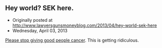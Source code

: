 ## Hey world? SEK here.

 * Originally posted at http://www.lawyersgunsmoneyblog.com/2013/04/hey-world-sek-here
 * Wednesday, April 03, 2013

[Please stop giving good people cancer](http://blogs.suntimes.com/ebert/2013/04/a\_leave\_of\_presense.html). This is getting ridiculous.
